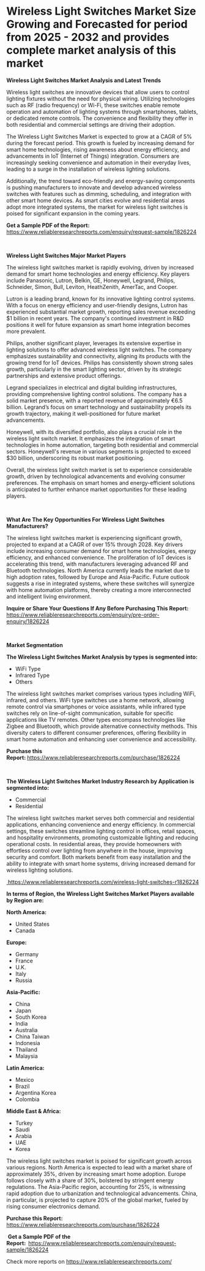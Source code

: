 <p><h1>Wireless Light Switches Market Size Growing and Forecasted for period from 2025 - 2032 and provides complete market analysis of this market</h1></p><p><strong>Wireless Light Switches Market Analysis and Latest Trends</strong></p>
<p><p>Wireless light switches are innovative devices that allow users to control lighting fixtures without the need for physical wiring. Utilizing technologies such as RF (radio frequency) or Wi-Fi, these switches enable remote operation and automation of lighting systems through smartphones, tablets, or dedicated remote controls. The convenience and flexibility they offer in both residential and commercial settings are driving their adoption.</p><p>The Wireless Light Switches Market is expected to grow at a CAGR of 5% during the forecast period. This growth is fueled by increasing demand for smart home technologies, rising awareness about energy efficiency, and advancements in IoT (Internet of Things) integration. Consumers are increasingly seeking convenience and automation in their everyday lives, leading to a surge in the installation of wireless lighting solutions.</p><p>Additionally, the trend toward eco-friendly and energy-saving components is pushing manufacturers to innovate and develop advanced wireless switches with features such as dimming, scheduling, and integration with other smart home devices. As smart cities evolve and residential areas adopt more integrated systems, the market for wireless light switches is poised for significant expansion in the coming years.</p></p>
<p><strong>Get a Sample PDF of the Report:&nbsp;</strong> <a href="https://www.reliableresearchreports.com/enquiry/request-sample/1826224?utm_campaign=3025&utm_medium=2&utm_source=Github&utm_content=ia&utm_term=09042025&utm_id=wireless-light-switches">https://www.reliableresearchreports.com/enquiry/request-sample/1826224</a></p>
<p>&nbsp;</p>
<p><strong>Wireless Light Switches Major Market Players</strong></p>
<p><p>The wireless light switches market is rapidly evolving, driven by increased demand for smart home technologies and energy efficiency. Key players include Panasonic, Lutron, Belkin, GE, Honeywell, Legrand, Philips, Schneider, Simon, Bull, Leviton, HeathZenith, AmerTac, and Cooper.</p><p>Lutron is a leading brand, known for its innovative lighting control systems. With a focus on energy efficiency and user-friendly designs, Lutron has experienced substantial market growth, reporting sales revenue exceeding $1 billion in recent years. The company's continued investment in R&D positions it well for future expansion as smart home integration becomes more prevalent.</p><p>Philips, another significant player, leverages its extensive expertise in lighting solutions to offer advanced wireless light switches. The company emphasizes sustainability and connectivity, aligning its products with the growing trend for IoT devices. Philips has consistently shown strong sales growth, particularly in the smart lighting sector, driven by its strategic partnerships and extensive product offerings.</p><p>Legrand specializes in electrical and digital building infrastructures, providing comprehensive lighting control solutions. The company has a solid market presence, with a reported revenue of approximately €6.5 billion. Legrand’s focus on smart technology and sustainability propels its growth trajectory, making it well-positioned for future market advancements.</p><p>Honeywell, with its diversified portfolio, also plays a crucial role in the wireless light switch market. It emphasizes the integration of smart technologies in home automation, targeting both residential and commercial sectors. Honeywell's revenue in various segments is projected to exceed $30 billion, underscoring its robust market positioning.</p><p>Overall, the wireless light switch market is set to experience considerable growth, driven by technological advancements and evolving consumer preferences. The emphasis on smart homes and energy-efficient solutions is anticipated to further enhance market opportunities for these leading players.</p></p>
<p>&nbsp;</p>
<p><strong>What Are The Key Opportunities For Wireless Light Switches Manufacturers?</strong></p>
<p><p>The wireless light switches market is experiencing significant growth, projected to expand at a CAGR of over 15% through 2028. Key drivers include increasing consumer demand for smart home technologies, energy efficiency, and enhanced convenience. The proliferation of IoT devices is accelerating this trend, with manufacturers leveraging advanced RF and Bluetooth technologies. North America currently leads the market due to high adoption rates, followed by Europe and Asia-Pacific. Future outlook suggests a rise in integrated systems, where these switches will synergize with home automation platforms, thereby creating a more interconnected and intelligent living environment.</p></p>
<p><strong>Inquire or Share Your Questions If Any Before Purchasing This Report:</strong> <a href="https://www.reliableresearchreports.com/enquiry/pre-order-enquiry/1826224?utm_campaign=3025&utm_medium=2&utm_source=Github&utm_content=ia&utm_term=09042025&utm_id=wireless-light-switches">https://www.reliableresearchreports.com/enquiry/pre-order-enquiry/1826224</a></p>
<p>&nbsp;</p>
<p><strong>Market Segmentation</strong></p>
<p><strong>The Wireless Light Switches Market Analysis by types is segmented into:</strong></p>
<p><ul><li>WiFi Type</li><li>Infrared Type</li><li>Others</li></ul></p>
<p><p>The wireless light switches market comprises various types including WiFi, infrared, and others. WiFi type switches use a home network, allowing remote control via smartphones or voice assistants, while infrared type switches rely on line-of-sight communication, suitable for specific applications like TV remotes. Other types encompass technologies like Zigbee and Bluetooth, which provide alternative connectivity methods. This diversity caters to different consumer preferences, offering flexibility in smart home automation and enhancing user convenience and accessibility.</p></p>
<p><strong>Purchase this Report:&nbsp;</strong><a href="https://www.reliableresearchreports.com/purchase/1826224?utm_campaign=3025&utm_medium=2&utm_source=Github&utm_content=ia&utm_term=09042025&utm_id=wireless-light-switches">https://www.reliableresearchreports.com/purchase/1826224</a></p>
<p>&nbsp;</p>
<p><strong>The Wireless Light Switches Market Industry Research by Application is segmented into:</strong></p>
<p><ul><li>Commercial</li><li>Residential</li></ul></p>
<p><p>The wireless light switches market serves both commercial and residential applications, enhancing convenience and energy efficiency. In commercial settings, these switches streamline lighting control in offices, retail spaces, and hospitality environments, promoting customizable lighting and reducing operational costs. In residential areas, they provide homeowners with effortless control over lighting from anywhere in the house, improving security and comfort. Both markets benefit from easy installation and the ability to integrate with smart home systems, driving increased demand for wireless lighting solutions.</p></p>
<p><a href="https://www.reliableresearchreports.com/wireless-light-switches-r1826224?utm_campaign=3025&utm_medium=2&utm_source=Github&utm_content=ia&utm_term=09042025&utm_id=wireless-light-switches">&nbsp;https://www.reliableresearchreports.com/wireless-light-switches-r1826224</a></p>
<p><strong>In terms of Region, the Wireless Light Switches Market Players available by Region are:</strong></p>
<p>
    <p> <strong> North America: </strong>
        <ul>
            <li>United States</li>
            <li>Canada</li>
        </ul>
        </p> 
    <p> <strong> Europe: </strong>
        <ul>
            <li>Germany</li>
            <li>France</li>
            <li>U.K.</li>
            <li>Italy</li>
            <li>Russia</li>
        </ul>
        </p> 
    <p> <strong> Asia-Pacific: </strong>
        <ul>
            <li>China</li>
            <li>Japan</li>
            <li>South Korea</li>
            <li>India</li>
            <li>Australia</li>
            <li>China Taiwan</li>
            <li>Indonesia</li>
            <li>Thailand</li>
            <li>Malaysia</li>
        </ul>
        </p> 
    <p> <strong> Latin America: </strong>
        <ul>
            <li>Mexico</li>
            <li>Brazil</li>
            <li>Argentina Korea</li>
            <li>Colombia</li>
        </ul>
        </p> 
    <p> <strong> Middle East & Africa: </strong>
        <ul>
            <li>Turkey</li>
            <li>Saudi</li>
            <li>Arabia</li>
            <li>UAE</li>
            <li>Korea</li>
        </ul>
    </p>
    </p>
<p><p>The wireless light switches market is poised for significant growth across various regions. North America is expected to lead with a market share of approximately 35%, driven by increasing smart home adoption. Europe follows closely with a share of 30%, bolstered by stringent energy regulations. The Asia-Pacific region, accounting for 25%, is witnessing rapid adoption due to urbanization and technological advancements. China, in particular, is projected to capture 20% of the global market, fueled by rising consumer electronics demand.</p></p>
<p><strong>Purchase this Report: </strong><a href="https://www.reliableresearchreports.com/purchase/1826224?utm_campaign=3025&utm_medium=2&utm_source=Github&utm_content=ia&utm_term=09042025&utm_id=wireless-light-switches">https://www.reliableresearchreports.com/purchase/1826224</a></p>
<p>&nbsp;<strong>Get a Sample PDF of the Report:&nbsp;&nbsp;</strong><a href="https://www.reliableresearchreports.com/enquiry/request-sample/1826224?utm_campaign=3025&utm_medium=2&utm_source=Github&utm_content=ia&utm_term=09042025&utm_id=wireless-light-switches">https://www.reliableresearchreports.com/enquiry/request-sample/1826224</a></p>
<p><strong></strong></p>
<p>Check more reports on <a href="https://www.reliableresearchreports.com/?utm_campaign=3025&utm_medium=2&utm_source=Github&utm_content=ia&utm_term=09042025&utm_id=wireless-light-switches">https://www.reliableresearchreports.com/</a></p>